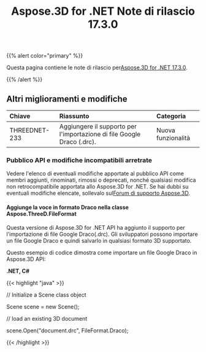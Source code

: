 ﻿---
title: Aspose.3D for .NET Note di rilascio 17.3.0
type: docs
weight: 100
url: /it/net/aspose-3d-for-net-17-3-0-release-notes/
---
{{% alert color="primary" %}} 

Questa pagina contiene le note di rilascio per[Aspose.3D for .NET 17.3.0](https://www.nuget.org/packages/Aspose.3D/17.3.0).

{{% /alert %}} 
## **Altri miglioramenti e modifiche**

|**Chiave**|**Riassunto**|**Categoria**|
|:- |:- |:- |
|THREEDNET-233|Aggiungere il supporto per l'importazione di file Google Draco (.drc).|Nuova funzionalità|
### **Pubblico API e modifiche incompatibili arretrate**
Vedere l'elenco di eventuali modifiche apportate al pubblico API come membri aggiunti, rinominati, rimossi o deprecati, nonché qualsiasi modifica non retrocompatibile apportata allo Aspose.3D for .NET. Se hai dubbi su eventuali modifiche elencate, sollevalo sul[Forum di supporto Aspose.3D](https://forum.aspose.com/c/3d/18).
#### **Aggiunge la voce in formato Draco nella classe Aspose.ThreeD.FileFormat**
Questa versione di Aspose.3D for .NET API ha aggiunto il supporto per l'importazione di file Google Draco(.drc). Gli sviluppatori possono importare un file Google Draco e quindi salvarlo in qualsiasi formato 3D supportato.

Questo esempio di codice dimostra come importare un file Google Draco in Aspose.3D API:

**.NET, C#**

{{< highlight "java" >}}

 // Initialize a Scene class object

Scene scene = new Scene();

// load an existing 3D document

scene.Open("document.drc", FileFormat.Draco);

{{< /highlight >}}
